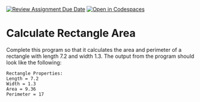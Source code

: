 [![Review Assignment Due Date](https://classroom.github.com/assets/deadline-readme-button-22041afd0340ce965d47ae6ef1cefeee28c7c493a6346c4f15d667ab976d596c.svg)](https://classroom.github.com/a/cJpn_NJU)
[![Open in Codespaces](https://classroom.github.com/assets/launch-codespace-2972f46106e565e64193e422d61a12cf1da4916b45550586e14ef0a7c637dd04.svg)](https://classroom.github.com/open-in-codespaces?assignment_repo_id=20310194)
# Calculate Rectangle Area 

Complete this program so that it calculates the area and perimeter of a rectangle with length 7.2 and width 1.3. The output from the program should look like the following:

    Rectangle Properties:
    Length = 7.2
    Width = 1.3
    Area = 9.36
    Perimeter = 17
